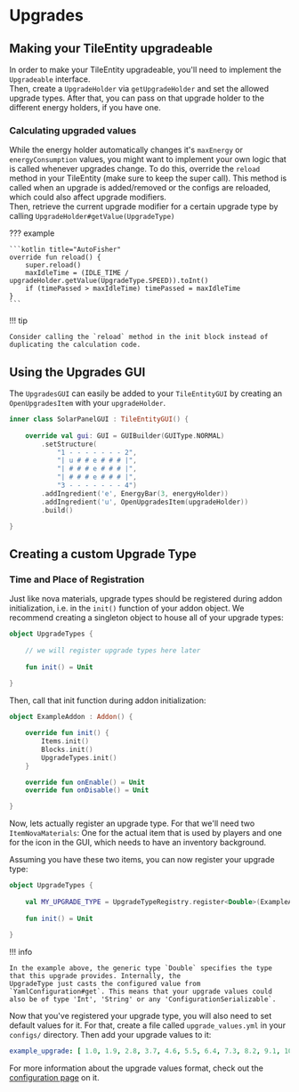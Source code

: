 # Upgrades

## Making your TileEntity upgradeable

In order to make your TileEntity upgradeable, you'll need to implement the `Upgradeable` interface.  
Then, create a `UpgradeHolder` via `getUpgradeHolder` and set the allowed upgrade types. After that, you can pass on that
upgrade holder to the different energy holders, if you have one.

### Calculating upgraded values

While the energy holder automatically changes it's `maxEnergy` or `energyConsumption` values, you might want to implement
your own logic that is called whenever upgrades change. To do this, override the `reload` method in your TileEntity
(make sure to keep the super call). This method is called when an upgrade is added/removed or the configs are reloaded,
which could also affect upgrade modifiers.  
Then, retrieve the current upgrade modifier for a certain upgrade type by calling `UpgradeHolder#getValue(UpgradeType)`

??? example

    ```kotlin title="AutoFisher"
    override fun reload() {
        super.reload()
        maxIdleTime = (IDLE_TIME / upgradeHolder.getValue(UpgradeType.SPEED)).toInt()
        if (timePassed > maxIdleTime) timePassed = maxIdleTime
    }
    ```

!!! tip

    Consider calling the `reload` method in the init block instead of duplicating the calculation code.

## Using the Upgrades GUI

The `UpgradesGUI` can easily be added to your `TileEntityGUI` by creating an `OpenUpgradesItem` with your `upgradeHolder`.

```kotlin
inner class SolarPanelGUI : TileEntityGUI() {
    
    override val gui: GUI = GUIBuilder(GUIType.NORMAL)
        .setStructure(
            "1 - - - - - - - 2",
            "| u # # e # # # |",
            "| # # # e # # # |",
            "| # # # e # # # |",
            "3 - - - - - - - 4")
        .addIngredient('e', EnergyBar(3, energyHolder))
        .addIngredient('u', OpenUpgradesItem(upgradeHolder))
        .build()

}
```

## Creating a custom Upgrade Type

### Time and Place of Registration

Just like nova materials, upgrade types should be registered during addon initialization, i.e. in the `init()` function
of your addon object. We recommend creating a singleton object to house all of your upgrade types:

```kotlin
object UpgradeTypes {
    
    // we will register upgrade types here later
    
    fun init() = Unit
    
}
```

Then, call that init function during addon initialization:

```kotlin
object ExampleAddon : Addon() {

    override fun init() {
        Items.init()
        Blocks.init()
        UpgradeTypes.init()
    }

    override fun onEnable() = Unit
    override fun onDisable() = Unit

}
```

Now, lets actually register an upgrade type. For that we'll need two `ItemNovaMaterials`:
One for the actual item that is used by players and one for the icon in the GUI, which needs to have an inventory background.

Assuming you have these two items, you can now register your upgrade type:

```kotlin
object UpgradeTypes {
    
    val MY_UPGRADE_TYPE = UpgradeTypeRegistry.register<Double>(ExampleAddon, "example_upgrade", Items.EXAMPLE_UPGRADE, Items.GUI_EXAMPLE_UPGRADE)
    
    fun init() = Unit
    
}
```

!!! info

    In the example above, the generic type `Double` specifies the type that this upgrade provides. Internally, the
    UpgradeType just casts the configured value from `YamlConfiguration#get`. This means that your upgrade values could
    also be of type 'Int', 'String' or any 'ConfigurationSerializable`.

Now that you've registered your upgrade type, you will also need to set default values for it. For that, create a file
called `upgrade_values.yml` in your `configs/` directory. Then add your upgrade values to it:

```yaml title="upgrade_values.json"
example_upgrade: [ 1.0, 1.9, 2.8, 3.7, 4.6, 5.5, 6.4, 7.3, 8.2, 9.1, 10.0 ]
```

For more information about the upgrade values format, check out the
[configuration page](../../../admin/configuration.md#upgrade-values) on it.